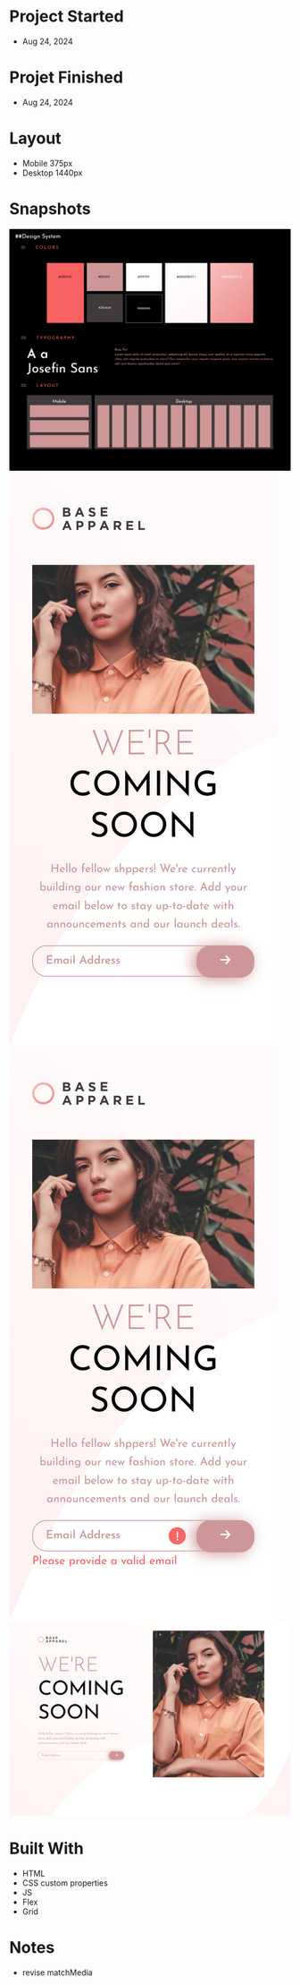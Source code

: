 # Project Started
- Aug 24, 2024

# Projet Finished
- Aug 24, 2024

# Layout
- Mobile 375px
- Desktop 1440px

# Snapshots
![design-system](./assets/snapshots/design-system.png)
![mobile](./assets/snapshots/mobile.png)
![mobile-error](./assets/snapshots/mobile-error.png)
![desktop](./assets/snapshots/desktop.png)

# Built With
- HTML
- CSS custom properties
- JS
- Flex
- Grid

# Notes
- revise matchMedia
